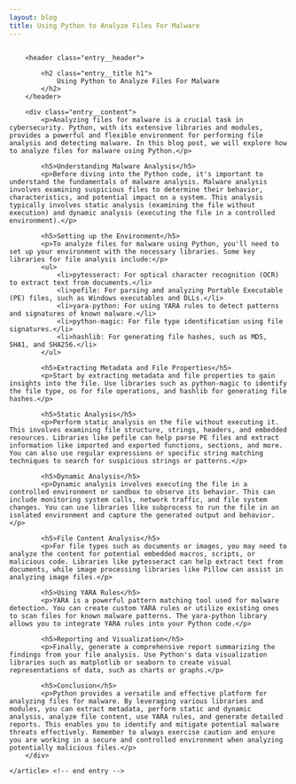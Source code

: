 ```yaml
---
layout: blog
title: Using Python to Analyze Files For Malware
---
```



<div id="main" class="s-content__main large-8 column">
    <article class="entry">

        <header class="entry__header">

            <h2 class="entry__title h1">
                Using Python to Analyze Files For Malware
            </h2>        
        </header>
        
        <div class="entry__content">
            <p>Analyzing files for malware is a crucial task in cybersecurity. Python, with its extensive libraries and modules, provides a powerful and flexible environment for performing file analysis and detecting malware. In this blog post, we will explore how to analyze files for malware using Python.</p>

            <h5>Understanding Malware Analysis</h5>
            <p>Before diving into the Python code, it's important to understand the fundamentals of malware analysis. Malware analysis involves examining suspicious files to determine their behavior, characteristics, and potential impact on a system. This analysis typically involves static analysis (examining the file without execution) and dynamic analysis (executing the file in a controlled environment).</p>

            <h5>Setting up the Environment</h5>
            <p>To analyze files for malware using Python, you'll need to set up your environment with the necessary libraries. Some key libraries for file analysis include:</p>
            <ul>
                <li>pytesseract: For optical character recognition (OCR) to extract text from documents.</li>
                <li>pefile: For parsing and analyzing Portable Executable (PE) files, such as Windows executables and DLLs.</li>
                <li>yara-python: For using YARA rules to detect patterns and signatures of known malware.</li>
                <li>python-magic: For file type identification using file signatures.</li>
                <li>hashlib: For generating file hashes, such as MD5, SHA1, and SHA256.</li>
            </ul>

            <h5>Extracting Metadata and File Properties</h5>
            <p>Start by extracting metadata and file properties to gain insights into the file. Use libraries such as python-magic to identify the file type, os for file operations, and hashlib for generating file hashes.</p>

            <h5>Static Analysis</h5>
            <p>Perform static analysis on the file without executing it. This involves examining file structure, strings, headers, and embedded resources. Libraries like pefile can help parse PE files and extract information like imported and exported functions, sections, and more. You can also use regular expressions or specific string matching techniques to search for suspicious strings or patterns.</p>

            <h5>Dynamic Analysis</h5>
            <p>Dynamic analysis involves executing the file in a controlled environment or sandbox to observe its behavior. This can include monitoring system calls, network traffic, and file system changes. You can use libraries like subprocess to run the file in an isolated environment and capture the generated output and behavior.</p>

            <h5>File Content Analysis</h5>
            <p>For file types such as documents or images, you may need to analyze the content for potential embedded macros, scripts, or malicious code. Libraries like pytesseract can help extract text from documents, while image processing libraries like Pillow can assist in analyzing image files.</p>

            <h5>Using YARA Rules</h5>
            <p>YARA is a powerful pattern matching tool used for malware detection. You can create custom YARA rules or utilize existing ones to scan files for known malware patterns. The yara-python library allows you to integrate YARA rules into your Python code.</p>

            <h5>Reporting and Visualization</h5>
            <p>Finally, generate a comprehensive report summarizing the findings from your file analysis. Use Python's data visualization libraries such as matplotlib or seaborn to create visual representations of data, such as charts or graphs.</p>

            <h5>Conclusion</h5>
            <p>Python provides a versatile and effective platform for analyzing files for malware. By leveraging various libraries and modules, you can extract metadata, perform static and dynamic analysis, analyze file content, use YARA rules, and generate detailed reports. This enables you to identify and mitigate potential malware threats effectively. Remember to always exercise caution and ensure you are working in a secure and controlled environment when analyzing potentially malicious files.</p>
        </div> 

    </article> <!-- end entry -->

</div> <!-- end main -->   
